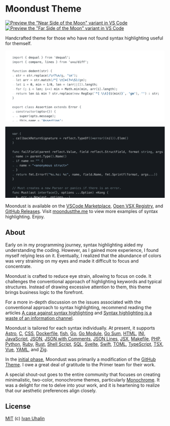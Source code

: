 # Moondust Theme

[![Preview the "Near Side of the Moon" variant in VS Code](https://badgen.net/static/Preview%20in%20VS%20Code/Near%20Side%20of%20the%20Moon/gray)](https://vscode.dev/editor/theme/vanyauhalin.moondusttheme/Moondust:%20Near%20Side%20of%20the%20Moon)
[![Preview the "Far Side of the Moon" variant in VS Code](https://badgen.net/static/Preview%20in%20VS%20Code/Far%20Side%20of%20the%20Moon/black)](https://vscode.dev/editor/theme/vanyauhalin.moondusttheme/Moondust:%20Far%20Side%20of%20the%20Moon)

Handcrafted theme for those who have not found syntax highlighting useful for themself.

![Showcase of Near Side of the Moon](https://raw.githubusercontent.com/vanyauhalin/moondusttheme/refs/heads/main/docs/light.webp)

![Showcase of Near Side of the Moon](https://raw.githubusercontent.com/vanyauhalin/moondusttheme/refs/heads/main/docs/dark.webp)

Moondust is available on the [VSCode Marketplace], [Open VSX Registry], and [GitHub Releases]. Visit [moondustthe.me] to view more examples of syntax highlighting. Enjoy.

## About

Early on in my programming journey, syntax highlighting aided my understanding the coding. However, as I gained more experience, I found myself relying less on it. Eventually, I realized that the abundance of colors was very straining on my eyes and made it difficult to focus and concentrate.

Moondust is crafted to reduce eye strain, allowing to focus on code. It challenges the conventional approach of highlighting keywords and typical structures. Instead of drawing excessive attention to them, this theme brings business logic to the forefront.

For a more in-depth discussion on the issues associated with the conventional approach to syntax highlighting, recommend reading the articles [A case against syntax highlighting] and [Syntax highlighting is a waste of an information channel].

Moondust is tailored for each syntax individually. At present, it supports [Astro], [C], [CSS], [Dockerfile], [fish], [Go], [Go Module], [Go Sum], [HTML], [INI], [JavaScript], [JSON], [JSON with Comments], [JSON Lines], [JSX], [Makefile], [PHP], [Python], [Ruby], [Rust], [Shell Script], [SQL], [Svelte], [Swift], [TOML], [TypeScript], [TSX], [Vue], [YAML], and [Zig].

In the [initial phase], Moondust was primarily a modification of the [GitHub Theme]. I owe a great deal of gratitude to the Primer team for their work.

A special shout-out goes to the entire community that focuses on creating minimalistic, two-color, monochrome themes, particularly [Monochrome]. It was a delight for me to delve into your work, and it is heartening to realize that our aesthetic preferences align closely.

## License

[MIT] (c) [Ivan Uhalin]

<!-- Footnotes -->

[VSCode Marketplace]: https://marketplace.visualstudio.com/items?itemName=vanyauhalin.moondusttheme
[Open VSX Registry]: https://open-vsx.org/extension/vanyauhalin/moondusttheme/
[GitHub Releases]: https://github.com/vanyauhalin/moondusttheme/releases/

[moondustthe.me]: https://moondustthe.me/

[A case against syntax highlighting]: https://www.linusakesson.net/programming/syntaxhighlighting/
[Syntax highlighting is a waste of an information channel]: https://buttondown.email/hillelwayne/archive/syntax-highlighting-is-a-waste-of-an-information/

[Astro]: https://moondustthe.me/#astro
[C]: https://moondustthe.me/#c
[CSS]: https://moondustthe.me/#css
[Dockerfile]: https://moondustthe.me/#dockerfile
[fish]: https://moondustthe.me/#fish
[Go]: https://moondustthe.me/#go
[Go Module]: https://moondustthe.me/#go.mod
[Go Sum]: https://moondustthe.me/#go.sum
[HTML]: https://moondustthe.me/#html
[INI]: https://moondustthe.me/#ini
[JavaScript]: https://moondustthe.me/#js
[JSON]: https://moondustthe.me/#json
[JSON with Comments]: https://moondustthe.me/#jsonc
[JSON Lines]: https://moondustthe.me/#jsonl
[JSX]: https://moondustthe.me/#jsx
[Makefile]: https://moondustthe.me/#makefile
[PHP]: https://moondustthe.me/#php
[Python]: https://moondustthe.me/#py
[Ruby]: https://moondustthe.me/#rb
[Rust]: https://moondustthe.me/#rs
[Shell Script]: https://moondustthe.me/#sh
[SQL]: https://moondustthe.me/#sql
[Svelte]: https://moondustthe.me/#svelte
[Swift]: https://moondustthe.me/#swift
[TOML]: https://moondustthe.me/#toml
[TypeScript]: https://moondustthe.me/#ts
[TSX]: https://moondustthe.me/#tsx
[Vue]: https://moondustthe.me/#vue
[YAML]: https://moondustthe.me/#yaml
[Zig]: https://moondustthe.me/#zig

[initial phase]: https://github.com/primer/github-vscode-theme/discussions/341/
[GitHub Theme]: https://github.com/primer/github-vscode-theme/
[Monochrome]: https://github.com/anotherglitchinthematrix/monochrome/

[Ivan Uhalin]: https://github.com/vanyauhalin/
[MIT]: https://github.com/vanyauhalin/moondusttheme/blob/main/LICENSE/

